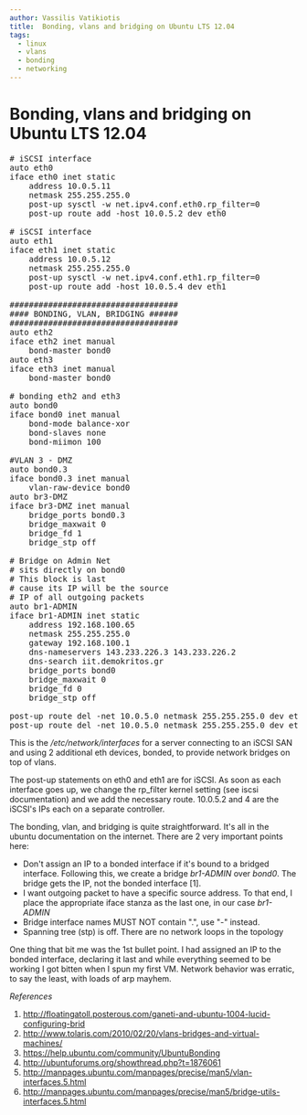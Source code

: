 ```yaml
---
author: Vassilis Vatikiotis
title:  Bonding, vlans and bridging on Ubuntu LTS 12.04
tags:
  - linux
  - vlans
  - bonding
  - networking
---
```


# Bonding, vlans and bridging on Ubuntu LTS 12.04

<pre># iSCSI interface
auto eth0
iface eth0 inet static
    address 10.0.5.11
    netmask 255.255.255.0
    post-up sysctl -w net.ipv4.conf.eth0.rp_filter=0
    post-up route add -host 10.0.5.2 dev eth0

# iSCSI interface
auto eth1
iface eth1 inet static
    address 10.0.5.12
    netmask 255.255.255.0
    post-up sysctl -w net.ipv4.conf.eth1.rp_filter=0
    post-up route add -host 10.0.5.4 dev eth1

###################################
#### BONDING, VLAN, BRIDGING ######
###################################
auto eth2
iface eth2 inet manual
    bond-master bond0
auto eth3
iface eth3 inet manual
    bond-master bond0

# bonding eth2 and eth3
auto bond0
iface bond0 inet manual
    bond-mode balance-xor
    bond-slaves none
    bond-miimon 100

#VLAN 3 - DMZ
auto bond0.3
iface bond0.3 inet manual
    vlan-raw-device bond0
auto br3-DMZ
iface br3-DMZ inet manual
    bridge_ports bond0.3
    bridge_maxwait 0
    bridge_fd 1
    bridge_stp off

# Bridge on Admin Net
# sits directly on bond0
# This block is last
# cause its IP will be the source
# IP of all outgoing packets
auto br1-ADMIN
iface br1-ADMIN inet static
    address 192.168.100.65
    netmask 255.255.255.0
    gateway 192.168.100.1
    dns-nameservers 143.233.226.3 143.233.226.2
    dns-search iit.demokritos.gr
    bridge_ports bond0
    bridge_maxwait 0
    bridge_fd 0
    bridge_stp off

post-up route del -net 10.0.5.0 netmask 255.255.255.0 dev eth0
post-up route del -net 10.0.5.0 netmask 255.255.255.0 dev eth1</pre>

This is the <em>/etc/network/interfaces</em> for a server connecting to an iSCSI SAN and using 2 additional eth devices, bonded, to provide network bridges on top of vlans.

The post-up statements on eth0 and eth1 are for iSCSI. As soon as each interface goes up, we change the rp_filter kernel setting (see iscsi documentation) and we add the necessary route. 10.0.5.2 and 4 are the iSCSI's IPs each on a separate controller.

The bonding, vlan, and bridging is quite straightforward. It's all in the ubuntu documentation on the internet. There are 2 very important points here:

<ul>
	<li>Don't assign an IP to a bonded interface if it's bound to a bridged interface. Following this, we create a bridge <em>br1-ADMIN</em> over <em>bond0</em>. The bridge gets the IP, not the bonded interface [1].</li>
	<li>I want outgoing packet to have a specific source address. To that end, I place the appropriate iface stanza as the last one, in our case <em>br1-ADMIN</em></li>
	<li>Bridge interface names MUST NOT contain ".", use "-" instead.</li>
	<li>Spanning tree (stp) is off. There are no network loops in the topology</li>
</ul>
One thing that bit me was the 1st bullet point. I had assigned an IP to the bonded interface, declaring it last and while everything seemed to be working I got bitten when I spun my first VM. Network behavior was erratic, to say the least, with loads of arp mayhem.

<em>References</em>

<ol>
	<li><a href="http://floatingatoll.posterous.com/ganeti-and-ubuntu-1004-lucid-configuring-brid">http://floatingatoll.posterous.com/ganeti-and-ubuntu-1004-lucid-configuring-brid</a></li>
	<li><a href="http://www.tolaris.com/2010/02/20/vlans-bridges-and-virtual-machines/">http://www.tolaris.com/2010/02/20/vlans-bridges-and-virtual-machines/</a></li>
	<li><a href="https://help.ubuntu.com/community/UbuntuBonding">https://help.ubuntu.com/community/UbuntuBonding</a></li>
	<li><a href="http://ubuntuforums.org/showthread.php?t=1876061">http://ubuntuforums.org/showthread.php?t=1876061</a></li>
	<li><a href="http://manpages.ubuntu.com/manpages/precise/man5/vlan-interfaces.5.html">http://manpages.ubuntu.com/manpages/precise/man5/vlan-interfaces.5.html</a></li>
	<li><a href="http://http://manpages.ubuntu.com/manpages/precise/man5/bridge-utils-interfaces.5.html">http://manpages.ubuntu.com/manpages/precise/man5/bridge-utils-interfaces.5.html</a></li>
</ol>
